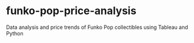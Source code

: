 # funko-pop-price-analysis
Data analysis and price trends of Funko Pop collectibles using Tableau and Python

